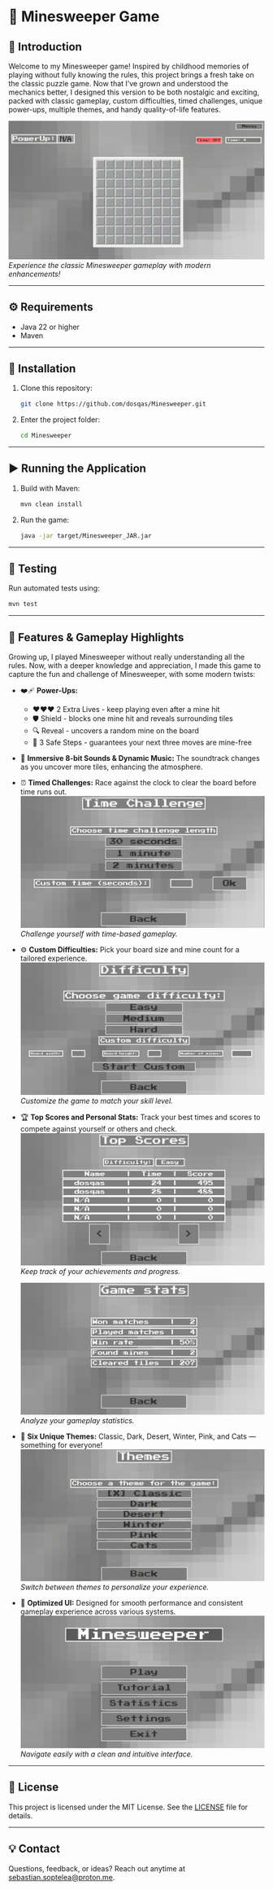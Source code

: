 # 🎯 Minesweeper Game

## 🎉 Introduction

Welcome to my Minesweeper game! Inspired by childhood memories of playing without fully knowing the rules, this project brings a fresh take on the classic puzzle game. Now that I’ve grown and understood the mechanics better, I designed this version to be both nostalgic and exciting, packed with classic gameplay, custom difficulties, timed challenges, unique power-ups, multiple themes, and handy quality-of-life features.

![Gameplay Preview](demo/gameplay.gif)  
*Experience the classic Minesweeper gameplay with modern enhancements!*

---

## ⚙️ Requirements

* Java 22 or higher
* Maven

---

## 🚀 Installation

1. Clone this repository:

   ```bash
   git clone https://github.com/dosqas/Minesweeper.git
   ```
2. Enter the project folder:

   ```bash
   cd Minesweeper
   ```

---

## ▶️ Running the Application

1. Build with Maven:

   ```bash
   mvn clean install
   ```
2. Run the game:

   ```bash
   java -jar target/Minesweeper_JAR.jar
   ```

---

## 🧪 Testing

Run automated tests using:

```bash
mvn test
```

---

## 🌟 Features & Gameplay Highlights

Growing up, I played Minesweeper without really understanding all the rules. Now, with a deeper knowledge and appreciation, I made this game to capture the fun and challenge of Minesweeper, with some modern twists:

* ❤️‍🩹 **Power-Ups:**

    * ❤️❤️❤️ 2 Extra Lives - keep playing even after a mine hit
    * 🛡️ Shield - blocks one mine hit and reveals surrounding tiles
    * 🔍 Reveal - uncovers a random mine on the board
    * 👣 3 Safe Steps - guarantees your next three moves are mine-free


* 🎵 **Immersive 8-bit Sounds & Dynamic Music:** The soundtrack changes as you uncover more tiles, enhancing the atmosphere.


* ⏰ **Timed Challenges:** Race against the clock to clear the board before time runs out.  
  ![Timed Challenge Menu](demo/timedchallengemenu.png)  
  *Challenge yourself with time-based gameplay.*

  
* ⚙️ **Custom Difficulties:** Pick your board size and mine count for a tailored experience.  
  ![Difficulty Menu](demo/difficultymenu.png)  
  *Customize the game to match your skill level.*

  
* 🏆 **Top Scores and Personal Stats:** Track your best times and scores to compete against yourself or others and check.  
  ![Top Scores](demo/topscores.png)  
  *Keep track of your achievements and progress.*  

  ![Game Stats](demo/gamestats.png)  
  *Analyze your gameplay statistics.*


* 🎨 **Six Unique Themes:** Classic, Dark, Desert, Winter, Pink, and Cats — something for everyone!  
  ![Themes Preview](demo/themes.gif)  
  *Switch between themes to personalize your experience.*


* 📱 **Optimized UI:** Designed for smooth performance and consistent gameplay experience across various systems.  
  ![Main menu](demo/mainmenu.png)  
  *Navigate easily with a clean and intuitive interface.*

---

## 📄 License

This project is licensed under the MIT License. See the [LICENSE](LICENSE) file for details.

---

## 💡 Contact

Questions, feedback, or ideas? Reach out anytime at [sebastian.soptelea@proton.me](mailto:sebastian.soptelea@proton.me).
